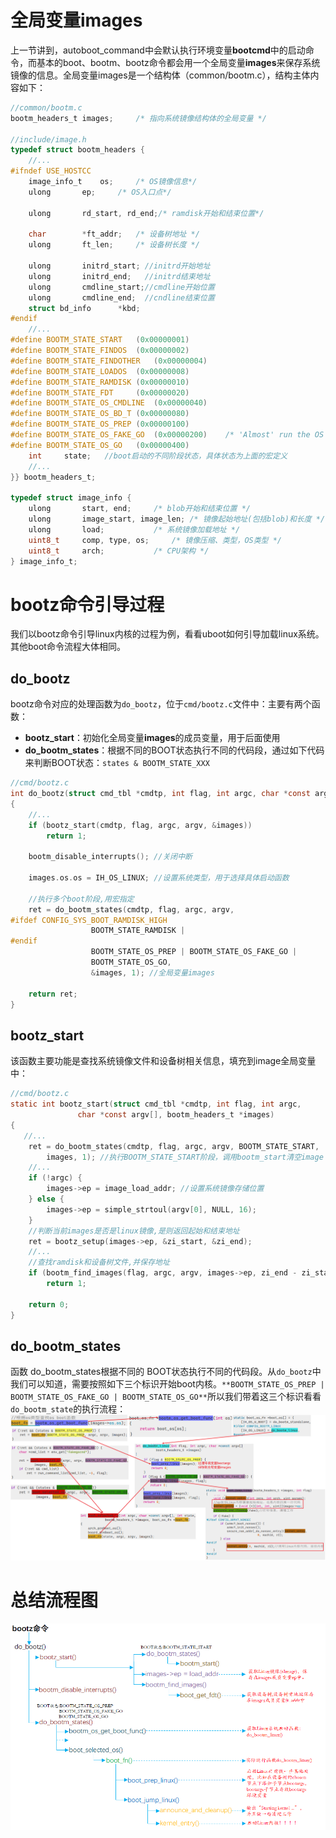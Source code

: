 
# 全局变量images
上一节讲到，autoboot_command中会默认执行环境变量**bootcmd**中的启动命令，而基本的boot、bootm、bootz命令都会用一个全局变量**images**来保存系统镜像的信息。全局变量images是一个结构体（common/bootm.c），结构主体内容如下：
```c
//common/bootm.c
bootm_headers_t images;     /* 指向系统镜像结构体的全局变量 */

//include/image.h
typedef struct bootm_headers {
    //...
#ifndef USE_HOSTCC
	image_info_t	os;		/* OS镜像信息*/
	ulong		ep;		/* OS入口点*/

	ulong		rd_start, rd_end;/* ramdisk开始和结束位置*/

	char		*ft_addr;	/* 设备树地址 */
	ulong		ft_len;		/* 设备树长度 */

	ulong		initrd_start; //initrd开始地址
	ulong		initrd_end;   //initrd结束地址
	ulong		cmdline_start;//cmdline开始位置
	ulong		cmdline_end;  //cndline结束位置
	struct bd_info		*kbd;
#endif
    //...
#define	BOOTM_STATE_START	(0x00000001)
#define	BOOTM_STATE_FINDOS	(0x00000002)
#define	BOOTM_STATE_FINDOTHER	(0x00000004)
#define	BOOTM_STATE_LOADOS	(0x00000008)
#define	BOOTM_STATE_RAMDISK	(0x00000010)
#define	BOOTM_STATE_FDT		(0x00000020)
#define	BOOTM_STATE_OS_CMDLINE	(0x00000040)
#define	BOOTM_STATE_OS_BD_T	(0x00000080)
#define	BOOTM_STATE_OS_PREP	(0x00000100)
#define	BOOTM_STATE_OS_FAKE_GO	(0x00000200)	/* 'Almost' run the OS */
#define	BOOTM_STATE_OS_GO	(0x00000400)
	int		state;   //boot启动的不同阶段状态，具体状态为上面的宏定义
    //...
}} bootm_headers_t;

typedef struct image_info {
	ulong		start, end;		/* blob开始和结束位置 */
	ulong		image_start, image_len; /* 镜像起始地址(包括blob)和长度 */
	ulong		load;			/* 系统镜像加载地址 */
	uint8_t		comp, type, os;		/* 镜像压缩、类型，OS类型 */
	uint8_t		arch;			/* CPU架构 */
} image_info_t;
```

# bootz命令引导过程
我们以bootz命令引导linux内核的过程为例，看看uboot如何引导加载linux系统。其他boot命令流程大体相同。

## do_bootz
bootz命令对应的处理函数为`do_bootz`，位于`cmd/bootz.c`文件中：主要有两个函数：

- **bootz_start**：初始化全局变量**images**的成员变量，用于后面使用
- **do_bootm_states**：根据不同的BOOT状态执行不同的代码段，通过如下代码来判断BOOT状态：`states & BOOTM_STATE_XXX`
```c
//cmd/bootz.c
int do_bootz(struct cmd_tbl *cmdtp, int flag, int argc, char *const argv[])
{
	//...
	if (bootz_start(cmdtp, flag, argc, argv, &images))
		return 1;

	bootm_disable_interrupts(); //关闭中断

	images.os.os = IH_OS_LINUX; //设置系统类型，用于选择具体启动函数
    
    //执行多个boot阶段,用宏指定
	ret = do_bootm_states(cmdtp, flag, argc, argv,
#ifdef CONFIG_SYS_BOOT_RAMDISK_HIGH
			      BOOTM_STATE_RAMDISK |
#endif
			      BOOTM_STATE_OS_PREP | BOOTM_STATE_OS_FAKE_GO |
			      BOOTM_STATE_OS_GO,
			      &images, 1); //全局变量images

	return ret;
}
```

## bootz_start
该函数主要功能是查找系统镜像文件和设备树相关信息，填充到image全局变量中：
```c
//cmd/bootz.c
static int bootz_start(struct cmd_tbl *cmdtp, int flag, int argc,
		       char *const argv[], bootm_headers_t *images)
{
   //...
	ret = do_bootm_states(cmdtp, flag, argc, argv, BOOTM_STATE_START,
		images, 1); //执行BOOTM_STATE_START阶段，调用bootm_start清空image
    //...
	if (!argc) {
		images->ep = image_load_addr; //设置系统镜像存储位置
	} else {
		images->ep = simple_strtoul(argv[0], NULL, 16);
	}
    //判断当前images是否是linux镜像,是则返回起始和结束地址
	ret = bootz_setup(images->ep, &zi_start, &zi_end);
    //...
    //查找ramdisk和设备树文件,并保存地址
	if (bootm_find_images(flag, argc, argv, images->ep, zi_end - zi_start))
		return 1;
    
    return 0;
}
```

## **do_bootm_states**
函数 do_bootm_states根据不同的 BOOT状态执行不同的代码段。从`do_bootz`中我们可以知道，需要按照如下三个标识开始boot内核。`**BOOTM_STATE_OS_PREP | BOOTM_STATE_OS_FAKE_GO | BOOTM_STATE_OS_GO**`所以我们带着这三个标识看看`do_bootm_state`的执行流程：![image.png](.assets/1623122230444-6fac78f8-5aae-4f39-a44a-bb565e002649.png)

# 总结流程图
![image.png](.assets/1623122341990-ef5da3f0-ce28-49fa-9e92-015cf236ff9d.png)

